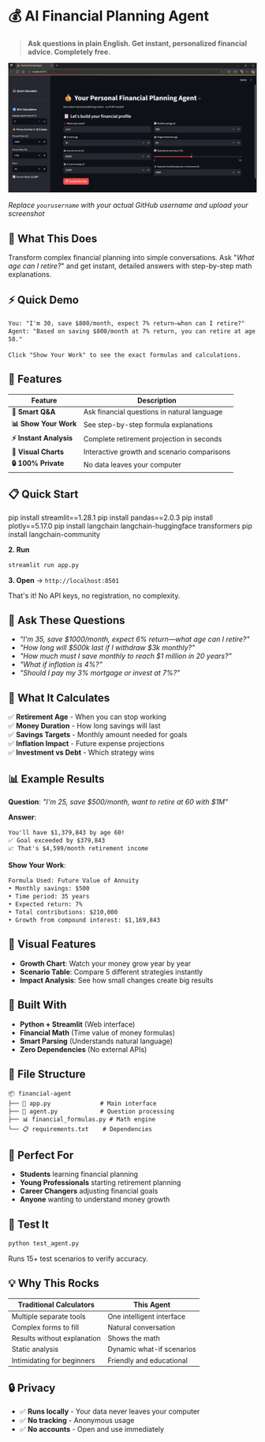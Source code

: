 # 💰 AI Financial Planning Agent

> **Ask questions in plain English. Get instant, personalized financial advice. Completely free.**

![Financial Planning Agent](https://github.com/aryaanushka/Financial-Agent/blob/main/Screenshot.png)

*Replace `yourusername` with your actual GitHub username and upload your screenshot*

## 🎯 What This Does

Transform complex financial planning into simple conversations. Ask "*What age can I retire?*" and get instant, detailed answers with step-by-step math explanations.

## ⚡ Quick Demo

```
You: "I'm 30, save $800/month, expect 7% return—when can I retire?"
Agent: "Based on saving $800/month at 7% return, you can retire at age 58."

Click "Show Your Work" to see the exact formulas and calculations.
```

## 🚀 Features

| Feature | Description |
|---------|-------------|
| **🤖 Smart Q&A** | Ask financial questions in natural language |
| **📊 Show Your Work** | See step-by-step formula explanations |
| **⚡ Instant Analysis** | Complete retirement projection in seconds |
| **🎨 Visual Charts** | Interactive growth and scenario comparisons |
| **🔒 100% Private** | No data leaves your computer |

## 📋 Quick Start
pip install streamlit==1.28.1
pip install pandas==2.0.3
pip install plotly==5.17.0
pip install langchain langchain-huggingface transformers
pip install langchain-community

**2. Run**
```bash
streamlit run app.py
```

**3. Open** → `http://localhost:8501`

That's it! No API keys, no registration, no complexity.

## 💬 Ask These Questions

- *"I'm 35, save $1000/month, expect 6% return—what age can I retire?"*
- *"How long will $500k last if I withdraw $3k monthly?"*
- *"How much must I save monthly to reach $1 million in 20 years?"*
- *"What if inflation is 4%?"*
- *"Should I pay my 3% mortgage or invest at 7%?"*

## 🧮 What It Calculates

✅ **Retirement Age** - When you can stop working  
✅ **Money Duration** - How long savings will last  
✅ **Savings Targets** - Monthly amount needed for goals  
✅ **Inflation Impact** - Future expense projections  
✅ **Investment vs Debt** - Which strategy wins  

## 📊 Example Results

**Question**: *"I'm 25, save $500/month, want to retire at 60 with $1M"*

**Answer**: 
```
You'll have $1,379,843 by age 60! 
✅ Goal exceeded by $379,843
📈 That's $4,599/month retirement income
```

**Show Your Work**:
```
Formula Used: Future Value of Annuity
• Monthly savings: $500
• Time period: 35 years  
• Expected return: 7%
• Total contributions: $210,000
• Growth from compound interest: $1,169,843
```

## 🎨 Visual Features

- **Growth Chart**: Watch your money grow year by year
- **Scenario Table**: Compare 5 different strategies instantly  
- **Impact Analysis**: See how small changes create big results

## 🔧 Built With

- **Python + Streamlit** (Web interface)
- **Financial Math** (Time value of money formulas)
- **Smart Parsing** (Understands natural language)
- **Zero Dependencies** (No external APIs)

## 📁 File Structure

```
📦 financial-agent
├── 🚀 app.py              # Main interface
├── 🤖 agent.py            # Question processing  
├── 📊 financial_formulas.py # Math engine
└── 📋 requirements.txt    # Dependencies
```

## 🎯 Perfect For

- **Students** learning financial planning
- **Young Professionals** starting retirement planning  
- **Career Changers** adjusting financial goals
- **Anyone** wanting to understand money growth

## 🧪 Test It

```bash
python test_agent.py
```
Runs 15+ test scenarios to verify accuracy.

## 💡 Why This Rocks

| Traditional Calculators | This Agent |
|------------------------|------------|
| Multiple separate tools | One intelligent interface |
| Complex forms to fill | Natural conversation |
| Results without explanation | Shows the math |
| Static analysis | Dynamic what-if scenarios |
| Intimidating for beginners | Friendly and educational |

## 🔒 Privacy

- ✅ **Runs locally** - Your data never leaves your computer
- ✅ **No tracking** - Anonymous usage  
- ✅ **No accounts** - Open and use immediately
